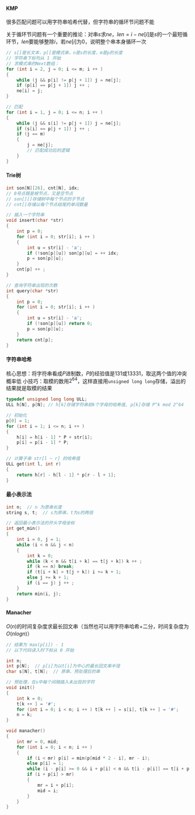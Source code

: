 #### KMP

很多匹配问题可以用字符串哈希代替，但字符串的循环节问题不能

关于循环节问题有一个重要的推论：对串$s$求$ne$，$len=i-ne[i]$是$s$的一个最短循环节，$len$要能够整除$i$，若$ne[i]$为$0$，说明整个串本身循环一次

```c++
// s[]是长文本，p[]是模式串，n是s的长度，m是p的长度
// 字符串下标均从 1 开始
// 求模式串的Next数组：
for (int i = 2, j = 0; i <= m; i ++ )
{
    while (j && p[i] != p[j + 1]) j = ne[j];
    if (p[i] == p[j + 1]) j ++ ;
    ne[i] = j;
}

// 匹配
for (int i = 1, j = 0; i <= n; i ++ )
{
    while (j && s[i] != p[j + 1]) j = ne[j];
    if (s[i] == p[j + 1]) j ++ ;
    if (j == m)
    {
        j = ne[j];
        // 匹配成功后的逻辑
    }
}
```

#### Trie树

```c++
int son[N][26], cnt[N], idx;
// 0号点既是根节点，又是空节点
// son[][]存储树中每个节点的子节点
// cnt[]存储以每个节点结尾的单词数量

// 插入一个字符串
void insert(char *str)
{
    int p = 0;
    for (int i = 0; str[i]; i ++ )
    {
        int u = str[i] - 'a';
        if (!son[p][u]) son[p][u] = ++ idx;
        p = son[p][u];
    }
    cnt[p] ++ ;
}

// 查询字符串出现的次数
int query(char *str)
{
    int p = 0;
    for (int i = 0; str[i]; i ++ )
    {
        int u = str[i] - 'a';
        if (!son[p][u]) return 0;
        p = son[p][u];
    }
    return cnt[p];
}
```

#### 字符串哈希

核心思想：将字符串看成$P$进制数，$P$的经验值是$131$或$13331$，取这两个值的冲突概率低
小技巧：取模的数用$2^{64}$，这样直接用`unsigned long long`存储，溢出的结果就是取模的结果

```c++
typedef unsigned long long ULL;
ULL h[N], p[N]; // h[k]存储字符串前k个字母的哈希值, p[k]存储 P^k mod 2^64

// 初始化
p[0] = 1;
for (int i = 1; i <= n; i ++ )
{
    h[i] = h[i - 1] * P + str[i];
    p[i] = p[i - 1] * P;
}

// 计算子串 str[l ~ r] 的哈希值
ULL get(int l, int r)
{
    return h[r] - h[l - 1] * p[r - l + 1];
}
```

#### 最小表示法

```c++
int n;  // n 为原串长度
string s, t;  // s为原串，t为s的两倍

// 返回最小表示法的开头字母坐标
int get_min()
{
    int i = 0, j = 1;
    while (i < n && j < n)
    {
        int k = 0;
        while (k < n && t[i + k] == t[j + k]) k ++ ;
        if (k == n) break;
        if (t[i + k] > t[j + k]) i += k + 1;
        else j += k + 1;
        if (i == j) j ++ ;
    }
    return min(i, j);
}
```

#### Manacher

$O(n)$的时间复杂度求最长回文串（当然也可以用字符串哈希+二分，时间复杂度为$O(nlogn)$）

```c++
// 结果为 max(p[i]) - 1
// 以下代码读入时下标从 0 开始

int n;
int p[N];  // p[i]为以t[i]为中心的最长回文串半径
char s[N], t[N];  // 原串、预处理后的串

// 预处理，在s中每个间隔插入未出现的字符
void init()
{
    int k = 0;
    t[k ++ ] = '#';
    for (int i = 0; i < n; i ++ ) t[k ++ ] = s[i], t[k ++ ] = '#';
    n = k;
}

void manacher()
{
    int mr = 0, mid;
    for (int i = 0; i < n; i ++ )
    {
        if (i < mr) p[i] = min(p[mid * 2 - i], mr - i);
        else p[i] = 1;
        while (i - p[i] >= 0 && i + p[i] < n && t[i - p[i]] == t[i + p[i]]) p[i] ++ ;
        if (i + p[i] > mr)
        {
            mr = i + p[i];
            mid = i;
        }
    }
}
```

